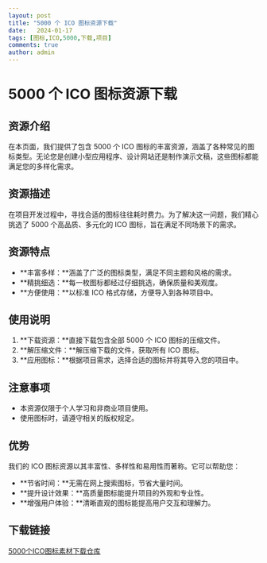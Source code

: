 ```yaml
---
layout: post
title: "5000 个 ICO 图标资源下载"
date:   2024-01-17
tags: [图标,ICO,5000,下载,项目]
comments: true
author: admin
---
```

# 5000 个 ICO 图标资源下载

## 资源介绍

在本页面，我们提供了包含 5000 个 ICO 图标的丰富资源，涵盖了各种常见的图标类型。无论您是创建小型应用程序、设计网站还是制作演示文稿，这些图标都能满足您的多样化需求。

## 资源描述

在项目开发过程中，寻找合适的图标往往耗时费力。为了解决这一问题，我们精心挑选了 5000 个高品质、多元化的 ICO 图标，旨在满足不同场景下的需求。

## 资源特点

- **丰富多样：**涵盖了广泛的图标类型，满足不同主题和风格的需求。
- **精挑细选：**每一枚图标都经过仔细挑选，确保质量和美观度。
- **方便使用：**以标准 ICO 格式存储，方便导入到各种项目中。

## 使用说明

1. **下载资源：**直接下载包含全部 5000 个 ICO 图标的压缩文件。
2. **解压缩文件：**解压缩下载的文件，获取所有 ICO 图标。
3. **应用图标：**根据项目需求，选择合适的图标并将其导入您的项目中。

## 注意事项

- 本资源仅限于个人学习和非商业项目使用。
- 使用图标时，请遵守相关的版权规定。

## 优势

我们的 ICO 图标资源以其丰富性、多样性和易用性而著称。它可以帮助您：

- **节省时间：**无需在网上搜索图标，节省大量时间。
- **提升设计效果：**高质量图标能提升项目的外观和专业性。
- **增强用户体验：**清晰直观的图标能提高用户交互和理解力。

## 下载链接

[5000个ICO图标素材下载仓库](https://pan.quark.cn/s/dde17b672d0f)